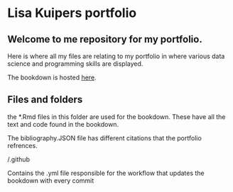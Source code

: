 # Lisa Kuipers portfolio

## Welcome to me repository for my portfolio.

Here is where all my files are relating to my portfolio in where various data science and programming skills are displayed.

The bookdown is hosted [here](https://lisa-kuipers26.github.io/lisakuipers-portfolio/).

## Files and folders

the *.Rmd files in this folder are used for the bookdown. These have all the text and code found in the bookdown. 

The bibliography.JSON file has different citations that the portfolio refrences.

/.github

Contains the .yml file responsible for the workflow that updates the bookdown with every commit